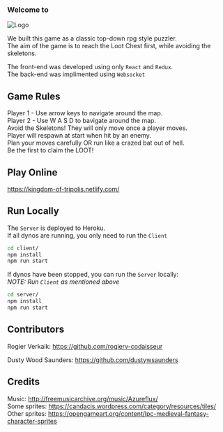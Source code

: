 ### Welcome to

![Logo](https://github.com/rogierv-codaisseur/Kingdom-of-Tripolis/blob/master/screenshots/logo.png)

We built this game as a classic top-down rpg style puzzler.<br />
The aim of the game is to reach the Loot Chest first, while avoiding the skeletons.

The front-end was developed using only `React` and `Redux`.<br />
The back-end was implimented using `Websocket`

## Game Rules

Player 1 - Use arrow keys to navigate around the map.<br />
Player 2 - Use W A S D to bavigate around the map.<br />
Avoid the Skeletons! They will only move once a player moves.<br />
Player will respawn at start when hit by an enemy.<br />
Plan your moves carefully OR run like a crazed bat out of hell.<br />
Be the first to claim the LOOT!

## Play Online

https://kingdom-of-tripolis.netlify.com/

## Run Locally

The `Server` is deployed to Heroku. <br />
If all dynos are running, you only need to run the `Client`

```sh
cd client/
npm install
npm run start
```

If dynos have been stopped, you can run the `Server` locally:<br />
*NOTE: Run `Client` as mentioned above*

```sh
cd server/
npm install
npm run start
```

## Contributors

Rogier Verkaik: https://github.com/rogierv-codaisseur<br />

Dusty Wood Saunders: https://github.com/dustywsaunders

## Credits

Music: http://freemusicarchive.org/music/Azureflux/<br />
Some sprites: https://candacis.wordpress.com/category/resources/tiles/<br />
Other sprites: https://opengameart.org/content/lpc-medieval-fantasy-character-sprites<br />
